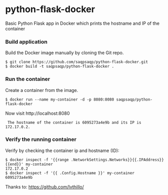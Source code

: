 # python-flask-docker
Basic Python Flask app in Docker which prints the hostname and IP of the container

### Build application
Build the Docker image manually by cloning the Git repo.
```
$ git clone https://github.com/saqpsaqp/python-flask-docker.git
$ docker build -t saqpsaqp/python-flask-docker .
```

### Run the container
Create a container from the image.
```
$ docker run --name my-container -d -p 8080:8080 saqpsaqp/python-flask-docker
```

Now visit http://localhost:8080
```
 The hostname of the container is 6095273a4e9b and its IP is 172.17.0.2. 
```

### Verify the running container
Verify by checking the container ip and hostname (ID):
```
$ docker inspect -f '{{range .NetworkSettings.Networks}}{{.IPAddress}}{{end}}' my-container
172.17.0.2
$ docker inspect -f '{{ .Config.Hostname }}' my-container
6095273a4e9b
```

Thanks to: https://github.com/lvthillo/
